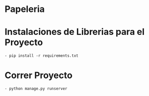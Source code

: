 # Papeleria

# Instalaciones de Librerias para el Proyecto
	- pip install -r requirements.txt

# Correr Proyecto
	- python manage.py runserver
